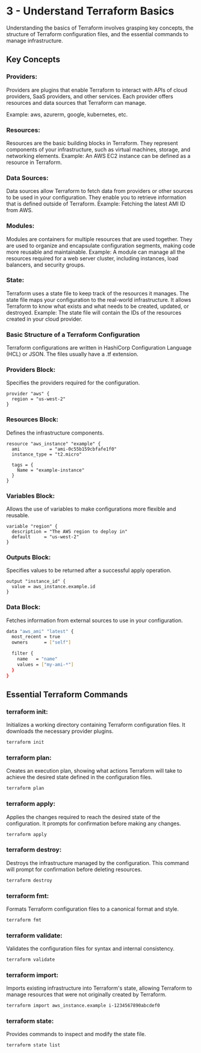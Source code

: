 # 3 - Understand Terraform Basics

Understanding the basics of Terraform involves grasping key concepts, the structure of Terraform configuration files, and the essential commands to manage infrastructure.

## Key Concepts
### Providers:

Providers are plugins that enable Terraform to interact with APIs of cloud providers, SaaS providers, and other services. Each provider offers resources and data sources that Terraform can manage.

Example: aws, azurerm, google, kubernetes, etc.

### Resources:

Resources are the basic building blocks in Terraform. They represent components of your infrastructure, such as virtual machines, storage, and networking elements.
Example: An AWS EC2 instance can be defined as a resource in Terraform.

### Data Sources:

Data sources allow Terraform to fetch data from providers or other sources to be used in your configuration. They enable you to retrieve information that is defined outside of Terraform.
Example: Fetching the latest AMI ID from AWS.

### Modules:

Modules are containers for multiple resources that are used together. They are used to organize and encapsulate configuration segments, making code more reusable and maintainable.
Example: A module can manage all the resources required for a web server cluster, including instances, load balancers, and security groups.

### State:

Terraform uses a state file to keep track of the resources it manages. The state file maps your configuration to the real-world infrastructure. It allows Terraform to know what exists and what needs to be created, updated, or destroyed.
Example: The state file will contain the IDs of the resources created in your cloud provider.

### Basic Structure of a Terraform Configuration
Terraform configurations are written in HashiCorp Configuration Language (HCL) or JSON. The files usually have a .tf extension.

### Providers Block:

Specifies the providers required for the configuration.
```t
provider "aws" {
  region = "us-west-2"
}
```
### Resources Block:

Defines the infrastructure components.
```t
resource "aws_instance" "example" {
  ami           = "ami-0c55b159cbfafe1f0"
  instance_type = "t2.micro"

  tags = {
    Name = "example-instance"
  }
}
```
### Variables Block:

Allows the use of variables to make configurations more flexible and reusable.
```t
variable "region" {
  description = "The AWS region to deploy in"
  default     = "us-west-2"
}
```
### Outputs Block:

Specifies values to be returned after a successful apply operation.
```t
output "instance_id" {
  value = aws_instance.example.id
}
```
### Data Block:
Fetches information from external sources to use in your configuration.

```bash
data "aws_ami" "latest" {
  most_recent = true
  owners      = ["self"]

  filter {
    name   = "name"
    values = ["my-ami-*"]
  }
}
```
## Essential Terraform Commands

### terraform init:
Initializes a working directory containing Terraform configuration files. It downloads the necessary provider plugins.
```bash
terraform init
```
### terraform plan:
Creates an execution plan, showing what actions Terraform will take to achieve the desired state defined in the configuration files.
```bash
terraform plan
```
### terraform apply:
Applies the changes required to reach the desired state of the configuration. It prompts for confirmation before making any changes.
```bash
terraform apply
```
### terraform destroy:
Destroys the infrastructure managed by the configuration. This command will prompt for confirmation before deleting resources.
```bash
terraform destroy
```
### terraform fmt:
Formats Terraform configuration files to a canonical format and style.
```bash
terraform fmt
```
### terraform validate:
Validates the configuration files for syntax and internal consistency.
```bash
terraform validate
```
### terraform import:
Imports existing infrastructure into Terraform's state, allowing Terraform to manage resources that were not originally created by Terraform.
```bash
terraform import aws_instance.example i-1234567890abcdef0
```
### terraform state:
Provides commands to inspect and modify the state file.
```bash
terraform state list
```







